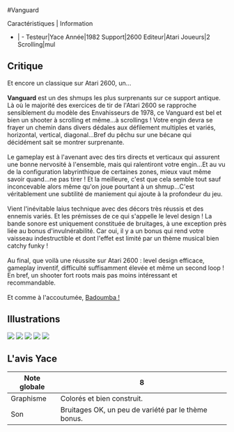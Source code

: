 #Vanguard

Caractéristiques | Information
- | -
Testeur|Yace
Année|1982
Support|2600
Editeur|Atari
Joueurs|2
Scrolling|mul

## Critique
Et encore un classique sur Atari 2600, un...<br/><br/><b>Vanguard</b> est un des shmups les plus surprenants sur ce support antique. Là où le majorité des exercices de tir de l'Atari 2600 se rapproche sensiblement du modèle des Envahisseurs de 1978, ce Vanguard est bel et bien un shooter à scrolling et même...à scrollings ! Votre engin devra se frayer un chemin dans divers dédales aux défilement multiples et variés, horizontal, vertical, diagonal...Bref du pêchu sur une bécane qui décidément sait se montrer surprenante.<br/><br/>Le gameplay est à l'avenant avec des tirs directs et verticaux qui assurent une bonne nervosité à l'ensemble, mais qui ralentiront votre engin...Et au vu de la configuration labyrinthique de certaines zones, mieux vaut même savoir quand...ne pas tirer ! Et la meilleure, c'est que cela semble tout sauf inconcevable alors même qu'on joue pourtant à un shmup...C'est véritablement une subtilité de maniement qui ajoute à la profondeur du jeu.<br/><br/>Vient l'inévitable laius technique avec des décors très réussis et des ennemis variés. Et les prémisses de ce qui s'appelle le level design ! La bande sonore est uniquement constituée de bruitages, à une exception près liée au bonus d'invulnérabilité. Car oui, il y a un bonus qui rend votre vaisseau indestructible et dont l'effet est limité par un thème musical bien catchy funky ! <br/><br/>Au final, que voilà une réussite sur Atari 2600 : level design efficace, gameplay inventif, difficulté suffisamment élevée et même un second loop ! En bref, un shooter fort roots mais pas moins intéressant et recommandable.<br/><br/>Et comme à l'accoutumée, <a href="http://www.dailymotion.com/video/x2sa9m_pub-atari2600-vanguard_shortfilms">Badoumba !</a>

## Illustrations
![](http://www.shmup.com/images/thumbs/img_fiche_1_1469.png)
![](http://www.shmup.com/images/thumbs/img_fiche_2_1469.png)
![](http://www.shmup.com/images/thumbs/img_fiche_3_1469.gif)
![](http://www.shmup.com/images/thumbs/img_fiche_4_1469.png)
![](http://www.shmup.com/images/thumbs/)

## L'avis Yace
Note globale|8
-|-
Graphisme|Colorés et bien construit.
Son|Bruitages OK, un peu de variété par le thème bonus.
